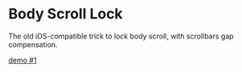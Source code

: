 # Body Scroll Lock
The old iOS-compatible trick to lock body scroll, with scrollbars gap compensation.

[demo #1](https://memob0x.github.io/toolbox/demos/sample-page.html)
